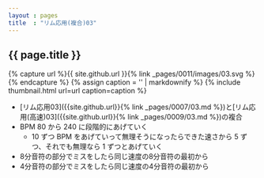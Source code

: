 ```yaml
---
layout : pages
title  : "リム応用(複合)03"
---
```


## {{ page.title }}

{% capture url %}{{ site.github.url }}{% link _pages/0011/images/03.svg %}{% endcapture %}
{% assign caption = '' | markdownify %}
{% include thumbnail.html url=url caption=caption %}

* [リム応用03]({{site.github.url}}{% link _pages/0007/03.md %})と[リム応用(高速)03]({{site.github.url}}{% link _pages/0009/03.md %})の複合
* BPM 80 から 240 に段階的にあげていく
  * 10 ずつ BPM をあげていって無理そうになったらできた速さから 5 ずつ、それでも無理なら 1 ずつとあげていく
* 8分音符の部分でミスをしたら同じ速度の8分音符の最初から
* 4分音符の部分でミスをしたら同じ速度の4分音符の最初から
